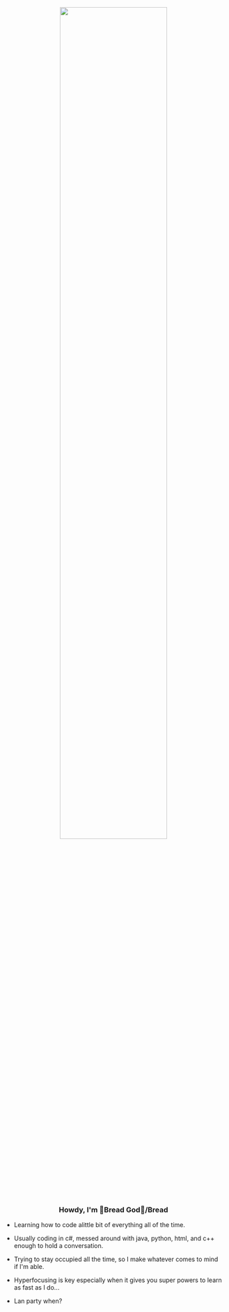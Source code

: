 
<div align="center">
<img src="https://user-images.githubusercontent.com/109131363/210083705-780717ad-0a26-4839-a365-04bdde8fade5.png" align="center" style="width: 70%"/>
</div>

### <div align="center">Howdy, I'm 🍞Bread God🍞/Bread
  

<div>

- Learning how to code alittle bit of everything all of the time.

- Usually coding in c#, messed around with java, python, html, and c++ enough to hold a conversation.

- Trying to stay occupied all the time, so I make whatever comes to mind if I'm able.

- Hyperfocusing is key especially when it gives you super powers to learn as fast as I do...

- Lan party when?
</div>
